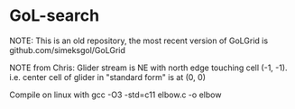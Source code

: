 # GoL-search
NOTE: This is an old repository, the most recent version of GoLGrid is github.com/simeksgol/GoLGrid

NOTE from Chris: Glider stream is NE with north edge touching cell (-1, -1). i.e. center cell of glider in "standard form" is at (0, 0)

Compile on linux with gcc -O3 -std=c11 elbow.c -o elbow
